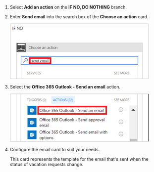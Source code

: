 1. Select **Add an action** on the **IF NO, DO NOTHING** branch.
2. Enter **Send email** into the search box of the **Choose an action** card.
   
    ![search for email action](../includes/media/modern-approvals/search-send-email-no.png)
3. Select the **Office 365 Outlook - Send an email** action.
   
    ![select the send email action](../includes/media/modern-approvals/select-send-email-no.png)
4. Configure the email card to suit your needs.
   
     This card represents the template for the email that's sent when the status of vacation requests change.

